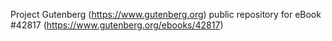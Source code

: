 Project Gutenberg (https://www.gutenberg.org) public repository for eBook #42817 (https://www.gutenberg.org/ebooks/42817)
